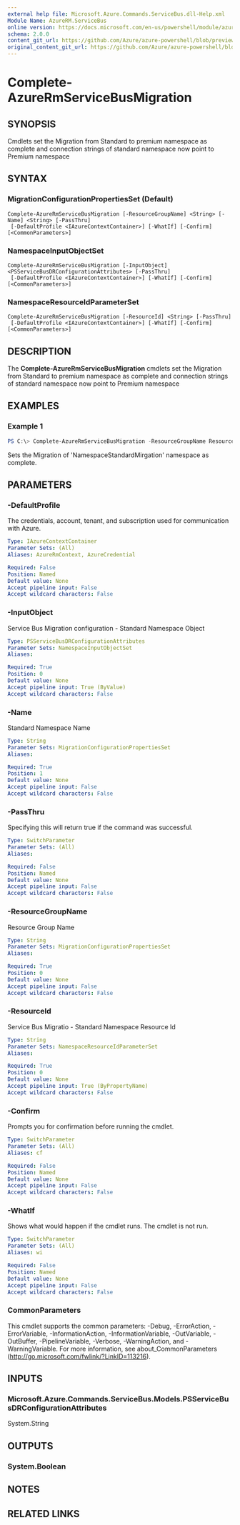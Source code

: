 ```yaml
---
external help file: Microsoft.Azure.Commands.ServiceBus.dll-Help.xml
Module Name: AzureRM.ServiceBus
online version: https://docs.microsoft.com/en-us/powershell/module/azurerm.servicebus/complete-azurermservicebusmigration
schema: 2.0.0
content_git_url: https://github.com/Azure/azure-powershell/blob/preview/src/ResourceManager/ServiceBus/Commands.ServiceBus/help/Complete-AzureRmServiceBusMigration.md
original_content_git_url: https://github.com/Azure/azure-powershell/blob/preview/src/ResourceManager/ServiceBus/Commands.ServiceBus/help/Complete-AzureRmServiceBusMigration.md
---
```


# Complete-AzureRmServiceBusMigration

## SYNOPSIS
Cmdlets set the Migration from Standard to premium namespace as complete and connection strings of standard namespace now point to Premium namespace

## SYNTAX

### MigrationConfigurationPropertiesSet (Default)
```
Complete-AzureRmServiceBusMigration [-ResourceGroupName] <String> [-Name] <String> [-PassThru]
 [-DefaultProfile <IAzureContextContainer>] [-WhatIf] [-Confirm] [<CommonParameters>]
```

### NamespaceInputObjectSet
```
Complete-AzureRmServiceBusMigration [-InputObject] <PSServiceBusDRConfigurationAttributes> [-PassThru]
 [-DefaultProfile <IAzureContextContainer>] [-WhatIf] [-Confirm] [<CommonParameters>]
```

### NamespaceResourceIdParameterSet
```
Complete-AzureRmServiceBusMigration [-ResourceId] <String> [-PassThru]
 [-DefaultProfile <IAzureContextContainer>] [-WhatIf] [-Confirm] [<CommonParameters>]
```

## DESCRIPTION
The **Complete-AzureRmServiceBusMigration** cmdlets set the Migration from Standard to premium namespace as complete and connection strings of standard namespace now point to Premium namespace

## EXAMPLES

### Example 1
```powershell
PS C:\> Complete-AzureRmServiceBusMigration -ResourceGroupName ResourceGroup -Name NamespaceStandardMirgation
```

Sets the Migration of 'NamespaceStandardMirgation' namespace as complete.

## PARAMETERS

### -DefaultProfile
The credentials, account, tenant, and subscription used for communication with Azure.

```yaml
Type: IAzureContextContainer
Parameter Sets: (All)
Aliases: AzureRmContext, AzureCredential

Required: False
Position: Named
Default value: None
Accept pipeline input: False
Accept wildcard characters: False
```

### -InputObject
Service Bus Migration configuration - Standard Namespace Object

```yaml
Type: PSServiceBusDRConfigurationAttributes
Parameter Sets: NamespaceInputObjectSet
Aliases:

Required: True
Position: 0
Default value: None
Accept pipeline input: True (ByValue)
Accept wildcard characters: False
```

### -Name
Standard Namespace Name

```yaml
Type: String
Parameter Sets: MigrationConfigurationPropertiesSet
Aliases:

Required: True
Position: 1
Default value: None
Accept pipeline input: False
Accept wildcard characters: False
```

### -PassThru
Specifying this will return true if the command was successful.

```yaml
Type: SwitchParameter
Parameter Sets: (All)
Aliases:

Required: False
Position: Named
Default value: None
Accept pipeline input: False
Accept wildcard characters: False
```

### -ResourceGroupName
Resource Group Name

```yaml
Type: String
Parameter Sets: MigrationConfigurationPropertiesSet
Aliases:

Required: True
Position: 0
Default value: None
Accept pipeline input: False
Accept wildcard characters: False
```

### -ResourceId
Service Bus Migratio - Standard Namespace Resource Id

```yaml
Type: String
Parameter Sets: NamespaceResourceIdParameterSet
Aliases:

Required: True
Position: 0
Default value: None
Accept pipeline input: True (ByPropertyName)
Accept wildcard characters: False
```

### -Confirm
Prompts you for confirmation before running the cmdlet.

```yaml
Type: SwitchParameter
Parameter Sets: (All)
Aliases: cf

Required: False
Position: Named
Default value: None
Accept pipeline input: False
Accept wildcard characters: False
```

### -WhatIf
Shows what would happen if the cmdlet runs.
The cmdlet is not run.

```yaml
Type: SwitchParameter
Parameter Sets: (All)
Aliases: wi

Required: False
Position: Named
Default value: None
Accept pipeline input: False
Accept wildcard characters: False
```

### CommonParameters
This cmdlet supports the common parameters: -Debug, -ErrorAction, -ErrorVariable, -InformationAction, -InformationVariable, -OutVariable, -OutBuffer, -PipelineVariable, -Verbose, -WarningAction, and -WarningVariable.
For more information, see about_CommonParameters (http://go.microsoft.com/fwlink/?LinkID=113216).

## INPUTS

### Microsoft.Azure.Commands.ServiceBus.Models.PSServiceBusDRConfigurationAttributes
System.String


## OUTPUTS

### System.Boolean


## NOTES

## RELATED LINKS
